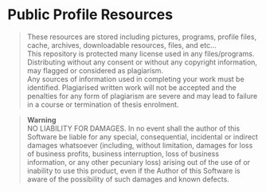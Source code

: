 # Public Profile Resources
> These resources are stored including pictures, programs, profile files, cache, archives, downloadable resources, files, and etc...<br>
This repository is protected many license used in any files/programs.<br>
Distributing without any consent or without any copyright information, may flagged or considered as plagiarism.<br>
Any sources of information used in completing your work must be identified. Plagiarised written work will not be accepted and the penalties for any form of plagiarism are severe and may lead to failure in a course or termination of thesis enrolment.

> **Warning**<br>
> NO LIABILITY FOR DAMAGES. In no event shall the author of this Software be liable for any special, consequential, incidental or indirect damages whatsoever (including, without limitation, damages for loss of business profits, business interruption, loss of business information, or any other pecuniary loss) arising out of the use of or inability to use this product, even if the Author of this Software is aware of the possibility of such damages and known defects.
